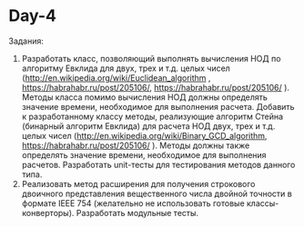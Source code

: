 # Day-4
Задания:
1. Разработать класс, позволяющий выполнять вычисления НОД по алгоритму
Евклида для двух, трех и т.д. целых чисел
(http://en.wikipedia.org/wiki/Euclidean_algorithm , https://habrahabr.ru/post/205106/,
https://habrahabr.ru/post/205106/ ). Методы класса помимо вычисления НОД
должны определять значение времени, необходимое для выполнения расчета.
Добавить к разработанному классу методы, реализующие алгоритм Стейна
(бинарный алгоритм Евклида) для расчета НОД двух, трех и т.д. целых чисел
(http://en.wikipedia.org/wiki/Binary_GCD_algorithm,
https://habrahabr.ru/post/205106/ ). Методы должны также определять значение
времени, необходимое для выполнения расчетов. Разработать unit-тесты для
тестирования методов данного типа.
2. Реализовать метод расширения для получения строкового двоичного
представления вещественного числа двойной точности в формате IEEE 754
(желательно не использовать готовые классы-конверторы). Разработать
модульные тесты.
